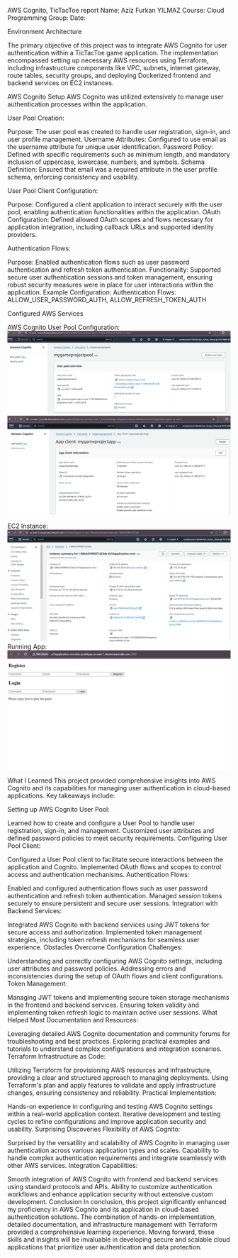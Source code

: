 AWS Cognito, TicTacToe report
Name: Aziz Furkan YILMAZ
Course: Cloud Programming
Group: 
Date: 

Environment Architecture

The primary objective of this project was to integrate AWS Cognito for user authentication within a TicTacToe game application. The implementation encompassed setting up necessary AWS resources using Terraform, including infrastructure components like VPC, subnets, internet gateway, route tables, security groups, and deploying Dockerized frontend and backend services on EC2 instances.

AWS Cognito Setup
AWS Cognito was utilized extensively to manage user authentication processes within the application.

User Pool Creation:

Purpose: The user pool was created to handle user registration, sign-in, and user profile management.
Username Attributes: Configured to use email as the username attribute for unique user identification.
Password Policy: Defined with specific requirements such as minimum length, and mandatory inclusion of uppercase, lowercase, numbers, and symbols.
Schema Definition: Ensured that email was a required attribute in the user profile schema, enforcing consistency and usability.

User Pool Client Configuration:

Purpose: Configured a client application to interact securely with the user pool, enabling authentication functionalities within the application.
OAuth Configuration: Defined allowed OAuth scopes and flows necessary for application integration, including callback URLs and supported identity providers.


Authentication Flows:

Purpose: Enabled authentication flows such as user password authentication and refresh token authentication.
Functionality: Supported secure user authentication sessions and token management, ensuring robust security measures were in place for user interactions within the application.
Example Configuration:
Authentication Flows: ALLOW_USER_PASSWORD_AUTH, ALLOW_REFRESH_TOKEN_AUTH

Configured AWS Services

AWS Cognito User Pool Configuration:
![alt text](image.png)
![alt text](image-1.png)

EC2 Instance:
![alt text](image-2.png)
Running App:
![alt text](image-3.png)


What I Learned
This project provided comprehensive insights into AWS Cognito and its capabilities for managing user authentication in cloud-based applications. Key takeaways include:

Setting up AWS Cognito User Pool:

Learned how to create and configure a User Pool to handle user registration, sign-in, and management.
Customized user attributes and defined password policies to meet security requirements.
Configuring User Pool Client:

Configured a User Pool client to facilitate secure interactions between the application and Cognito.
Implemented OAuth flows and scopes to control access and authentication mechanisms.
Authentication Flows:

Enabled and configured authentication flows such as user password authentication and refresh token authentication.
Managed session tokens securely to ensure persistent and secure user sessions.
Integration with Backend Services:

Integrated AWS Cognito with backend services using JWT tokens for secure access and authorization.
Implemented token management strategies, including token refresh mechanisms for seamless user experience.
Obstacles Overcome
Configuration Challenges:

Understanding and correctly configuring AWS Cognito settings, including user attributes and password policies.
Addressing errors and inconsistencies during the setup of OAuth flows and client configurations.
Token Management:

Managing JWT tokens and implementing secure token storage mechanisms in the frontend and backend services.
Ensuring token validity and implementing token refresh logic to maintain active user sessions.
What Helped Most
Documentation and Resources:

Leveraging detailed AWS Cognito documentation and community forums for troubleshooting and best practices.
Exploring practical examples and tutorials to understand complex configurations and integration scenarios.
Terraform Infrastructure as Code:

Utilizing Terraform for provisioning AWS resources and infrastructure, providing a clear and structured approach to managing deployments.
Using Terraform's plan and apply features to validate and apply infrastructure changes, ensuring consistency and reliability.
Practical Implementation:

Hands-on experience in configuring and testing AWS Cognito settings within a real-world application context.
Iterative development and testing cycles to refine configurations and improve application security and usability.
Surprising Discoveries
Flexibility of AWS Cognito:

Surprised by the versatility and scalability of AWS Cognito in managing user authentication across various application types and scales.
Capability to handle complex authentication requirements and integrate seamlessly with other AWS services.
Integration Capabilities:

Smooth integration of AWS Cognito with frontend and backend services using standard protocols and APIs.
Ability to customize authentication workflows and enhance application security without extensive custom development.
Conclusion
In conclusion, this project significantly enhanced my proficiency in AWS Cognito and its application in cloud-based authentication solutions. The combination of hands-on implementation, detailed documentation, and infrastructure management with Terraform provided a comprehensive learning experience. Moving forward, these skills and insights will be invaluable in developing secure and scalable cloud applications that prioritize user authentication and data protection.
